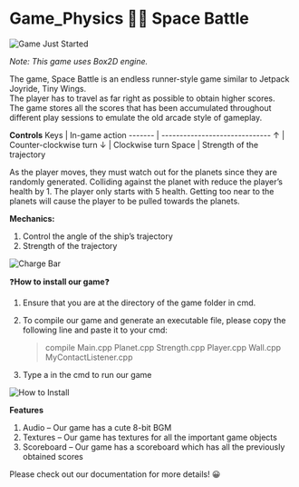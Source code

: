 # Game_Physics 🌌🚀 Space Battle

![Game Just Started](https://github.com/mich0292/Game_Physics/blob/51ac23eb160a2f651e0c7878f30723fcdfc2871e/Screenshots/Starting%20Game.png)

*Note: This game uses Box2D engine.*

The game, Space Battle is an endless runner-style game similar to Jetpack Joyride, Tiny Wings.\
The player has to travel as far right as possible to obtain higher scores.\
The game stores all the scores that has been accumulated throughout different play sessions to emulate the old arcade style of gameplay.

**Controls**
  Keys	|   In-game action
------- | ------------------------------
   ↑	|   Counter-clockwise turn
   ↓	|   Clockwise turn
  Space |	Strength of the trajectory

As the player moves, they must watch out for the planets since they are randomly generated. Colliding against the planet with reduce the player’s health by 1. The player only starts with 5 health. Getting too near to the planets will cause the player to be pulled towards the planets.

**Mechanics:**
1.  Control the angle of the ship’s trajectory
2.  Strength of the trajectory

![Charge Bar](https://github.com/mich0292/Game_Physics/blob/51ac23eb160a2f651e0c7878f30723fcdfc2871e/Screenshots/Mechanics%20-%20Charging%20Bar.png)

❓**How to install our game**❓
1.	Ensure that you are at the directory of the game folder in cmd. 
	
2.	To compile our game and generate an executable file, please copy the following line and paste it to your cmd:
    > compile Main.cpp Planet.cpp Strength.cpp Player.cpp Wall.cpp MyContactListener.cpp

3.	Type a in the cmd to run our game

![How to Install](https://github.com/mich0292/Game_Physics/blob/d3a4ca847372713c0c5966ee6d178bff7fcfcb6f/Screenshots/How%20to%20Install.png)

**Features**
1.	Audio – Our game has a cute 8-bit BGM 
2.	Textures – Our game has textures for all the important game objects
3.	Scoreboard – Our game has a scoreboard which has all the previously obtained scores


Please check out our documentation for more details! 😀
